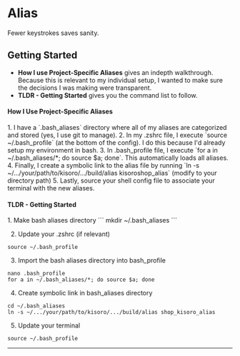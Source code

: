<h1>Alias</h2>
Fewer keystrokes saves sanity.

<h2>Getting Started</h2>

* **How I use Project-Specific Aliases** gives an indepth walkthrough. Because this is relevant to my individual setup, I wanted to make sure the decisions I was making were transparent.
* **TLDR - Getting Started** gives you the command list to follow. 


<h4>How I Use Project-Specific Aliases</h4>
1. I have a `.bash_aliases` directory where all of my aliases are categorized and stored (yes, I use git to manage).
2. In my .zshrc file, I execute `source ~/.bash_profile` (at the bottom of the config). I do this because I'd already setup my environment in bash.
3. In .bash_profile file, I execute `for a in ~/.bash_aliases/*; do source $a; done`. This automatically loads all aliases.
4. Finally, I create a symbolic link to the alias file by running `ln -s ~/.../your/path/to/kisoro/.../build/alias kisoroshop_alias` (modify to your directory path)
5. Lastly, source your shell config file to associate your terminal with the new aliases.

<h4>TLDR - Getting Started</h4>
1. Make bash aliases directory
```
mkdir ~/.bash_aliases
```

2. Update your .zshrc (if relevant)
```
source ~/.bash_profile
```

3. Import the bash aliases directory into bash_profile
```
nano .bash_profile
for a in ~/.bash_aliases/*; do source $a; done
```

4. Create symbolic link in bash_aliases directory  
```
cd ~/.bash_aliases
ln -s ~/.../your/path/to/kisoro/.../build/alias shop_kisoro_alias
```

5. Update your terminal
```
source ~/.bash_profile
```

-----------